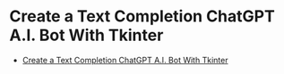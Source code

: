 # Create a Text Completion ChatGPT A.I. Bot With Tkinter

- [Create a Text Completion ChatGPT A.I. Bot With Tkinter](https://www.udemy.com/course/create-a-chatgpt-ai-bot-with-tkinter/)

